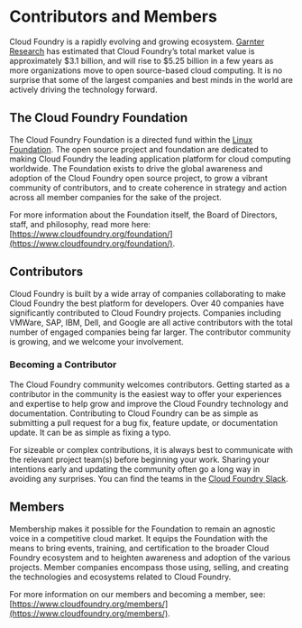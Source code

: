 # Contributors and Members

Cloud Foundry is a rapidly evolving and growing ecosystem. [Garnter Research](https://www.cloudfoundry.org/blog/cloud-foundry-foundation-kicks-off-2019-with-new-members/) has estimated that Cloud Foundry’s total market value is approximately $3.1 billion, and will rise to $5.25 billion in a few years as more organizations move to open source-based cloud computing. It is no surprise that some of the largest companies and best minds in the world are actively driving the technology forward.

## The Cloud Foundry Foundation

The Cloud Foundry Foundation is a directed fund within the [Linux Foundation](https://linuxfoundation.org/). The open source project and foundation are dedicated to making Cloud Foundry the leading application platform for cloud computing worldwide.  The Foundation exists to drive the global awareness and adoption of the Cloud Foundry open source project, to grow a vibrant community of contributors, and to create coherence in strategy and action across all member companies for the sake of the project. 

For more information about the Foundation itself, the Board of Directors, staff, and philosophy, read more here: [https://www.cloudfoundry.org/foundation/](https://www.cloudfoundry.org/foundation/).

## Contributors

Cloud Foundry is built by a wide array of companies collaborating to make Cloud Foundry the best platform for developers. Over 40 companies have significantly contributed to Cloud Foundry projects. Companies including VMWare, SAP, IBM, Dell, and Google are all active contributors with the total number of engaged companies being far larger. The contributor community is growing, and we welcome your involvement.

### Becoming a Contributor

The Cloud Foundry community welcomes contributors. Getting started as a contributor in the community is the easiest way to offer your experiences and expertise to help grow and improve the Cloud Foundry technology and documentation. Contributing to Cloud Foundry can be as simple as submitting a pull request for a bug fix, feature update, or documentation update. It can be as simple as fixing a typo.

For sizeable or complex contributions, it is always best to communicate with the relevant project team(s) before beginning your work. Sharing your intentions early and updating the community often go a long way in avoiding any surprises. You can find the teams in the [Cloud Foundry Slack](https://slack.cloudfoundry.org/).

## Members

Membership makes it possible for the Foundation to remain an agnostic voice in a competitive cloud market. It equips the Foundation with the means to bring events, training, and certification to the broader Cloud Foundry ecosystem and to heighten awareness and adoption of the various projects. Member companies encompass those using, selling, and creating the technologies and ecosystems related to Cloud Foundry.

For more information on our members and becoming a member, see: [https://www.cloudfoundry.org/members/](https://www.cloudfoundry.org/members/).
